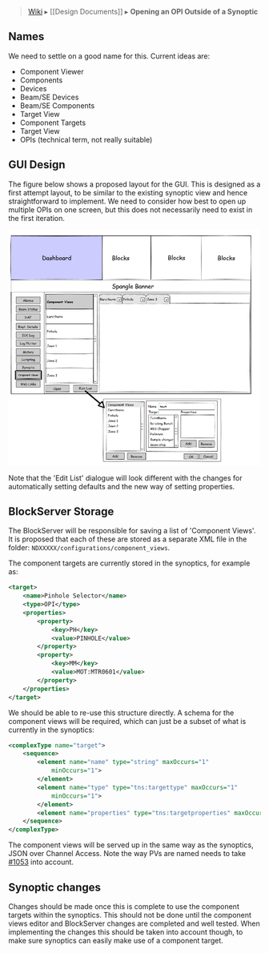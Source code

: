 > [Wiki](Home) ▸ [[Design Documents]] ▸ **Opening an OPI Outside of a Synoptic**

## Names

We need to settle on a good name for this. Current ideas are:
* Component Viewer
* Components
* Devices
* Beam/SE Devices
* Beam/SE Components
* Target View
* Component Targets
* Target View
* OPIs (technical term, not really suitable)

## GUI Design

The figure below shows a proposed layout for the GUI. This is designed as a first attempt layout, to be similar to the existing synoptic view and hence straightforward to implement. We need to consider how best to open up multiple OPIs on one screen, but this does not necessarily need to exist in the first iteration.

![OPI View](design_documents/images/Opening-an-OPI-Outside-of-a-Synoptic/IBEX_UI_New_OPI_View.png)

Note that the 'Edit List' dialogue will look different with the changes for automatically setting defaults and the new way of setting properties.

## BlockServer Storage

The BlockServer will be responsible for saving a list of 'Component Views'. It is proposed that each of these are stored as a separate XML file in the folder: `NDXXXXX/configurations/component_views`.

The component targets are currently stored in the synoptics, for example as:
```xml
<target>
    <name>Pinhole Selector</name>
    <type>OPI</type>
    <properties>
        <property>
            <key>PH</key>
            <value>PINHOLE</value>
        </property>
        <property>
            <key>MM</key>
            <value>MOT:MTR0601</value>
        </property>
    </properties>
</target>
```

We should be able to re-use this structure directly. A schema for the component views will be required, which can just be a subset of what is currently in the synoptics:

```xml
<complexType name="target">
    <sequence>
        <element name="name" type="string" maxOccurs="1"
            minOccurs="1">
        </element>
        <element name="type" type="tns:targettype" maxOccurs="1"
            minOccurs="1">
        </element>
        <element name="properties" type="tns:targetproperties" maxOccurs="1" minOccurs="0"></element>
    </sequence>
</complexType>

```

The component views will be served up in the same way as the synoptics, JSON over Channel Access. Note the way PVs are named needs to take [#1053](https://github.com/ISISComputingGroup/IBEX/issues/1053)
into account.

## Synoptic changes

Changes should be made once this is complete to use the component targets within the synoptics. This should not be done until the component views editor and BlockServer changes are completed and well tested. When implementing the changes this should be taken into account though, to make sure synoptics can easily make use of a component target.
